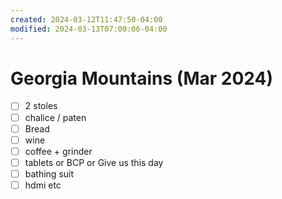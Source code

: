 ```yaml
---
created: 2024-03-12T11:47:50-04:00
modified: 2024-03-13T07:00:06-04:00
---
```


# Georgia Mountains (Mar 2024)

- [ ] 2 stoles
- [ ] chalice / paten
- [ ] Bread
- [ ] wine
- [ ] coffee + grinder
- [ ] tablets or BCP or Give us this day
- [ ] bathing suit
- [ ] hdmi etc
